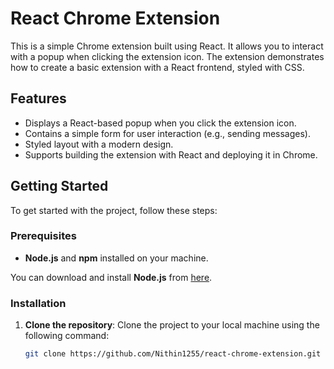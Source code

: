 # React Chrome Extension

This is a simple Chrome extension built using React. It allows you to interact with a popup when clicking the extension icon. The extension demonstrates how to create a basic extension with a React frontend, styled with CSS.

## Features

- Displays a React-based popup when you click the extension icon.
- Contains a simple form for user interaction (e.g., sending messages).
- Styled layout with a modern design.
- Supports building the extension with React and deploying it in Chrome.

## Getting Started

To get started with the project, follow these steps:

### Prerequisites

- **Node.js** and **npm** installed on your machine.

You can download and install **Node.js** from [here](https://nodejs.org/).

### Installation

1. **Clone the repository**:
   Clone the project to your local machine using the following command:

   ```bash
   git clone https://github.com/Nithin1255/react-chrome-extension.git

